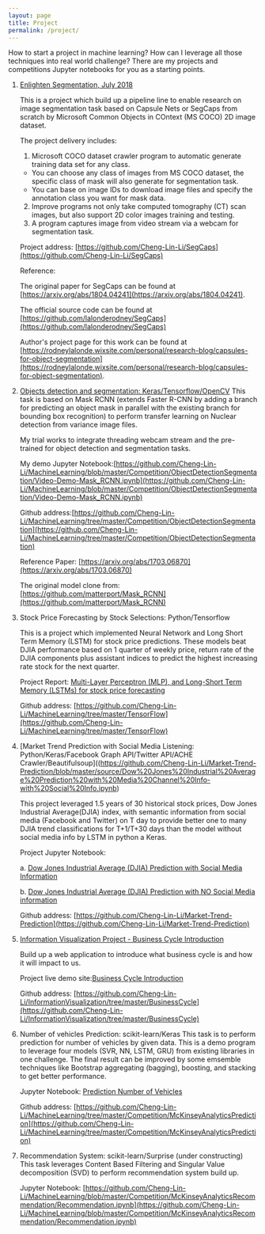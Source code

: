 ```yaml
---
layout: page
title: Project
permalink: /project/
---
```


How to start a project in machine learning? How can I leverage all those techniques into real world challenge? There are my projects and competitions Jupyter notebooks for you as a starting points.


  1. [Enlighten Segmentation, July 2018](https://github.com/Cheng-Lin-Li/SegCaps)
      
      This is a project which build up a pipeline line to enable research on image segmentation task based on Capsule Nets or SegCaps from scratch by Microsoft Common Objects in COntext (MS COCO) 2D image dataset.

      The project delivery includes:
      1. Microsoft COCO dataset crawler program to automatic generate training data set for any class.
        - You can choose any class of images from MS COCO dataset, the specific class of mask will also generate for segmentation task.
        - You can base on image IDs to download image files and specify the annotation class you want for mask data.
      2. Improve programs not only take computed tomography (CT) scan images, but also support 2D color images training and testing.
      3. A program captures image from video stream via a webcam for segmentation task.

      Project address: [https://github.com/Cheng-Lin-Li/SegCaps](https://github.com/Cheng-Lin-Li/SegCaps)

      Reference:

      The original paper for SegCaps can be found at [https://arxiv.org/abs/1804.04241](https://arxiv.org/abs/1804.04241). 
      
      The official source code can be found at [https://github.com/lalonderodney/SegCaps](https://github.com/lalonderodney/SegCaps) 
      
      Author's project page for this work can be found at [https://rodneylalonde.wixsite.com/personal/research-blog/capsules-for-object-segmentation](https://rodneylalonde.wixsite.com/personal/research-blog/capsules-for-object-segmentation).  
  
  
  2. [Objects detection and segmentation: Keras/Tensorflow/OpenCV](https://github.com/Cheng-Lin-Li/MachineLearning/blob/master/Competition/ObjectDetectionSegmentation/Video-Demo-Mask_RCNN.ipynb)
      This task is based on Mask RCNN (extends Faster R-CNN by adding a branch for predicting an object mask in parallel with the existing branch for bounding box recognition) to perform transfer learning on Nuclear detection from variance image files.

      My trial works to integrate threading webcam stream and the pre-trained for object detection and segmentation tasks.

	  My demo Jupyter Notebook:[https://github.com/Cheng-Lin-Li/MachineLearning/blob/master/Competition/ObjectDetectionSegmentation/Video-Demo-Mask_RCNN.ipynb](https://github.com/Cheng-Lin-Li/MachineLearning/blob/master/Competition/ObjectDetectionSegmentation/Video-Demo-Mask_RCNN.ipynb)

        Github address:[https://github.com/Cheng-Lin-Li/MachineLearning/tree/master/Competition/ObjectDetectionSegmentation](https://github.com/Cheng-Lin-Li/MachineLearning/tree/master/Competition/ObjectDetectionSegmentation)

        Reference Paper: [https://arxiv.org/abs/1703.06870](https://arxiv.org/abs/1703.06870)

        The original model clone from: [https://github.com/matterport/Mask_RCNN](https://github.com/matterport/Mask_RCNN)
  
  
  3. Stock Price Forecasting by Stock Selections: Python/Tensorflow
    
      This is a project which implemented Neural Network and Long Short Term Memory (LSTM) for stock price predictions. These models beat DJIA performance based on 1 quarter of weekly price, return rate of the DJIA components plus assistant indices to predict the highest increasing rate stock for the next quarter.

      Project Report: [Multi-Layer Perceptron (MLP), and Long-Short Term Memory (LSTMs) for stock price forecasting](https://github.com/Cheng-Lin-Li/MachineLearning/blob/master/TensorFlow/ProjectReport.pdf)

      Github address: [https://github.com/Cheng-Lin-Li/MachineLearning/tree/master/TensorFlow](https://github.com/Cheng-Lin-Li/MachineLearning/tree/master/TensorFlow)

  4. [Market Trend Prediction with Social Media Listening: Python/Keras/Facebook Graph API/Twitter API/ACHE Crawler/Beautifulsoup]((https://github.com/Cheng-Lin-Li/Market-Trend-Prediction/blob/master/source/Dow%20Jones%20Industrial%20Average%20Prediction%20with%20Media%20Channel%20Info-with%20Social%20Info.ipynb)
      
      This project leveraged 1.5 years of 30 historical stock prices, Dow Jones Industrial Average(DJIA) index, with semantic information from social media (Facebook and Twitter) on T day to provide better one to many DJIA trend classifications for T+1/T+30 days than the model without social media info by LSTM in python a Keras.

      Project Jupyter Notebook: 
      
      a. [Dow Jones Industrial Average (DJIA) Prediction with Social Media Information](https://github.com/Cheng-Lin-Li/Market-Trend-Prediction/blob/master/source/Dow%20Jones%20Industrial%20Average%20Prediction%20with%20Media%20Channel%20Info-with%20Social%20Info.ipynb)

      b. [Dow Jones Industrial Average (DJIA) Prediction
 with NO Social Media information](https://github.com/Cheng-Lin-Li/Market-Trend-Prediction/blob/master/source/Dow%20Jones%20Industrial%20Average%20Prediction%20without%20Social%20media%20data.ipynb)

      Github address: [https://github.com/Cheng-Lin-Li/Market-Trend-Prediction](https://github.com/Cheng-Lin-Li/Market-Trend-Prediction)

  5. [Information Visualization Project - Business Cycle Introduction](https://cheng-lin-li.github.io/assets/InformationVisualization/BusinessCycle/dist/index.html)
      
      Build up a web application to introduce what business cycle is and how it will impact to us.

      Project live demo site:[Business Cycle Introduction](https://cheng-lin-li.github.io/assets/InformationVisualization/BusinessCycle/dist/index.html)

      Github address: [https://github.com/Cheng-Lin-Li/InformationVisualization/tree/master/BusinessCycle](https://github.com/Cheng-Lin-Li/InformationVisualization/tree/master/BusinessCycle)

  6. Number of vehicles Prediction: scikit-learn/Keras
      This task is to perform prediction for number of vehicles by given data. This is a demo program to leverage four models (SVR, NN, LSTM, GRU) from existing libraries in one challenge. The final result can be improved by some emsemble techniques like Bootstrap aggregating (bagging), boosting, and stacking to get better performance.
      
      Jupyter Notebook: [Prediction Number of Vehicles](https://github.com/Cheng-Lin-Li/MachineLearning/blob/master/Competition/McKinseyAnalyticsPrediction/NumberOfVehiclesPrediction.ipynb)

      Github address: [https://github.com/Cheng-Lin-Li/MachineLearning/tree/master/Competition/McKinseyAnalyticsPrediction](https://github.com/Cheng-Lin-Li/MachineLearning/tree/master/Competition/McKinseyAnalyticsPrediction)

  7. Recommendation System: scikit-learn/Surprise (under constructing)
      This task leverages Content Based Filtering and Singular Value decomposition (SVD) to perform recommendation system build up.

      Jupyter Notebook: [https://github.com/Cheng-Lin-Li/MachineLearning/blob/master/Competition/McKinseyAnalyticsRecommendation/Recommendation.ipynb](https://github.com/Cheng-Lin-Li/MachineLearning/blob/master/Competition/McKinseyAnalyticsRecommendation/Recommendation.ipynb)


